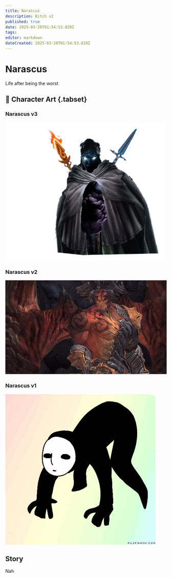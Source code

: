 ```yaml
---
title: Narascus
description: Bitch v2
published: true
date: 2025-03-28T01:54:53.820Z
tags: 
editor: markdown
dateCreated: 2025-03-28T01:54:53.819Z
---
```


# Narascus
Life after being the worst

## 📜 Character Art {.tabset}
### Narascus v3
![narascus.png](/characters/adalynn/narascus.png)
### Narascus v2
![narascus_v2.jpg](/characters/adalynn/narascus_v2.jpg)
### Narascus v1
![narascus_v1.png](/characters/adalynn/narascus_v1.png)

## Story
Nah
